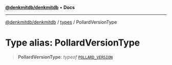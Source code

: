 [**@denkmitdb/denkmitdb**](../../README.md) • **Docs**

***

[@denkmitdb/denkmitdb](../../modules.md) / [types](../README.md) / PollardVersionType

# Type alias: PollardVersionType

> **PollardVersionType**: *typeof* [`POLLARD_VERSION`](../variables/POLLARD_VERSION.md)
